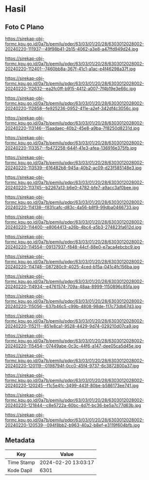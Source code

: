 # Hasil

## Foto C Plano

https://sirekap-obj-formc.kpu.go.id/0a7b/pemilu/pdpr/63/03/01/20/28/6303012028002-20240220-111937--49f98b41-2b15-4062-a3e8-a47ffd949d24.jpg

https://sirekap-obj-formc.kpu.go.id/0a7b/pemilu/pdpr/63/03/01/20/28/6303012028002-20240220-112401--7460bb8a-367f-41c1-a1ac-e4f46298a37f.jpg

https://sirekap-obj-formc.kpu.go.id/0a7b/pemilu/pdpr/63/03/01/20/28/6303012028002-20240220-112632--ea2fc0ff-b915-4412-a007-7f4b19e3e66c.jpg

https://sirekap-obj-formc.kpu.go.id/0a7b/pemilu/pdpr/63/03/01/20/28/6303012028002-20240220-112858--fe925236-0952-411e-a2ef-342df4c3056c.jpg

https://sirekap-obj-formc.kpu.go.id/0a7b/pemilu/pdpr/63/03/01/20/28/6303012028002-20240220-113146--15aadaec-40b2-45e8-a9ba-7f8250d8231d.jpg

https://sirekap-obj-formc.kpu.go.id/0a7b/pemilu/pdpr/63/03/01/20/28/6303012028002-20240220-113357--fb472258-644f-41e3-afea-136916e375fb.jpg

https://sirekap-obj-formc.kpu.go.id/0a7b/pemilu/pdpr/63/03/01/20/28/6303012028002-20240220-113539--616482b8-945a-40b2-ac09-d23f585148e3.jpg

https://sirekap-obj-formc.kpu.go.id/0a7b/pemilu/pdpr/63/03/01/20/28/6303012028002-20240220-113745--b2267a13-b6e0-4782-bfe7-a9acc3af0bee.jpg

https://sirekap-obj-formc.kpu.go.id/0a7b/pemilu/pdpr/63/03/01/20/28/6303012028002-20240220-114138--f831cafc-d83c-4a56-b8f9-99dba0466733.jpg

https://sirekap-obj-formc.kpu.go.id/0a7b/pemilu/pdpr/63/03/01/20/28/6303012028002-20240220-114400--e8064413-a26b-4bc4-a5b3-274823fa612d.jpg

https://sirekap-obj-formc.kpu.go.id/0a7b/pemilu/pdpr/63/03/01/20/28/6303012028002-20240220-114554--09137937-f848-44cf-88e0-e7aca4ebcbc9.jpg

https://sirekap-obj-formc.kpu.go.id/0a7b/pemilu/pdpr/63/03/01/20/28/6303012028002-20240220-114748--087280c9-4025-4ced-b15a-041c4fc156ba.jpg

https://sirekap-obj-formc.kpu.go.id/0a7b/pemilu/pdpr/63/03/01/20/28/6303012028002-20240220-114934--e4761574-709a-48aa-8999-1150896c85fa.jpg

https://sirekap-obj-formc.kpu.go.id/0a7b/pemilu/pdpr/63/03/01/20/28/6303012028002-20240220-115056--637b46c5-c99b-4808-98de-117c73db67d3.jpg

https://sirekap-obj-formc.kpu.go.id/0a7b/pemilu/pdpr/63/03/01/20/28/6303012028002-20240220-115211--851e8ca1-9528-4429-9d74-029210d07ca9.jpg

https://sirekap-obj-formc.kpu.go.id/0a7b/pemilu/pdpr/63/03/01/20/28/6303012028002-20240220-115454--07449abe-0c3c-44f6-a147-dee05ca5d45e.jpg

https://sirekap-obj-formc.kpu.go.id/0a7b/pemilu/pdpr/63/03/01/20/28/6303012028002-20240220-120119--0198794f-0cc0-45f4-9737-6c3872800a37.jpg

https://sirekap-obj-formc.kpu.go.id/0a7b/pemilu/pdpr/63/03/01/20/28/6303012028002-20240220-120245--f1c5e4fc-3499-443f-80be-b586173ee741.jpg

https://sirekap-obj-formc.kpu.go.id/0a7b/pemilu/pdpr/63/03/01/20/28/6303012028002-20240220-121844--c8e5722a-60bc-4d7f-bc36-be5a7c77d63b.jpg

https://sirekap-obj-formc.kpu.go.id/0a7b/pemilu/pdpr/63/03/01/20/28/6303012028002-20240220-120539--094f8bb2-b963-40a2-b8ef-e3119f604bfb.jpg


## Metadata

| Key        | Value               |
| ---------- | ------------------- |
| Time Stamp | 2024-02-20 13:03:17 |
| Kode Dapil | 6301                |




